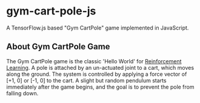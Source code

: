 # gym-cart-pole-js

A TensorFlow.js based "Gym CartPole" game implemented in JavaScript.


## About Gym CartPole Game

The Gym CartPole game is the classic 'Hello World' for [Reinforcement Learning](https://en.wikipedia.org/wiki/Reinforcement_learning).
A pole is attached by an un-actuated joint to a cart, which moves along the ground.
The system is controlled by applying a force vector of [+1, 0] or [-1, 0] to the cart.
A slight but random pendulum starts immediately after the game begins, and the goal is to prevent the pole from falling down.
